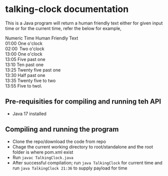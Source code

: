 # talking-clock documentation
This is a Java program will return a human friendly text either for given input time or for the current time, refer the below for example,

Numeric Time     Human Friendly Text\
01:00            One o'clock\
02:00            Two o'clock\
13:00            One o'clock\
13:05            Five past one\
13:10            Ten past one\
13:25            Twenty five past one\
13:30            Half past one\
13:35            Twenty five to two\
13:55            Five to two\

## Pre-requisities for compiling and running teh API
* Java 17 installed

## Compiling and running the program
* Clone the repo/download the code from repo
* Chage the current working directory to root/standalone and the root folder is where pom.xml exist
* Run `javac TalkingClock.java`
* After successful compilation; run `java TalkingClock` for current time and run `java TalkingClock 21:36` to supply payload for time

